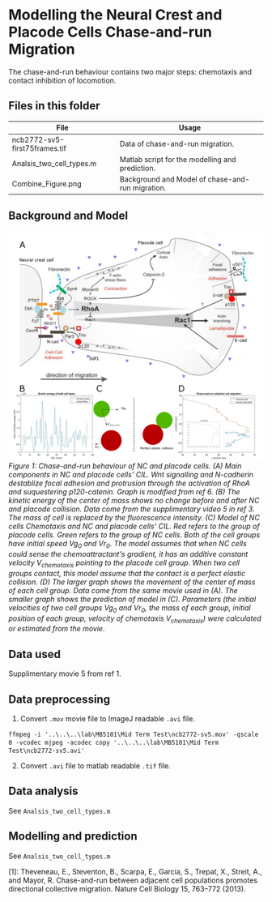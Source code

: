 # Modelling the Neural Crest and Placode Cells Chase-and-run Migration

The chase-and-run behaviour contains two major steps: chemotaxis and contact inhibition of locomotion.


## Files in this folder
File | Usage
-----|-------
ncb2772-sv5-first75frames.tif | Data of chase-and-run migration.
Analsis_two_cell_types.m | Matlab script for the modelling and prediction.
Combine_Figure.png | Background and Model of chase-and-run migration.

## Background and Model

![](Combine_Figure.png)
*Figure 1: Chase-and-run behaviour of NC and placode cells. (A) Main components in NC and placode cells' CIL. Wnt signalling and N-cadherin destablize focal adhesion and protrusion through the activation of RhoA and suquestering p120-catenin. Graph is modified from ref 6. (B) The kinetic energy of the center of mass shows no change before and after NC and placode collision. Data come from the supplimentary video 5 in ref 3. The mass of cell is replaced by the fluorescence intensity. (C) Model of NC cells Chemotaxis and NC and placode cells' CIL. Red refers to the group of placode cells. Green refers to the group of NC cells. Both of the cell groups have initial speed $Vg_0$ and $Vr_0$. The model assumes that when NC cells could sense the chemoattractant's gradient, it has an additive constant velocity $V_{chemotaxis}$ pointing to the placode cell group. When two cell groups contact, this model assume that the contact is a perfect elastic collision. (D) The larger graph shows the movement of the center of mass of each cell group. Data come from the same movie used in (A). The smaller graph shows the prediction of model in (C). Parameters (the initial velocities of two cell groups $Vg_0$ and $Vr_0$, the mass of each group, initial position of each group, velocity of chemotaxis $V_{chemotaxis}$) were calculated or estimated from the movie.*


## Data used
Supplimentary movie 5 from ref 1.

## Data preprocessing

1. Convert `.mov` movie file to ImageJ readable `.avi` file.

```
ffmpeg -i '..\..\..\lab\MB5101\Mid Term Test\ncb2772-sv5.mov' -qscale 0 -vcodec mjpeg -acodec copy '..\..\..\lab\MB5101\Mid Term Test\ncb2772-sv5.avi'
```

2. Convert `.avi` file to matlab readable `.tif` file.

## Data analysis
See `Analsis_two_cell_types.m`

## Modelling and prediction
See `Analsis_two_cell_types.m`


[1]: Theveneau, E., Steventon, B., Scarpa, E., Garcia, S., Trepat, X., Streit, A., and Mayor, R. Chase-and-run between adjacent cell populations promotes directional collective migration. Nature Cell Biology 15, 763–772 (2013).
